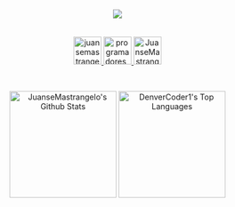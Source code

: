  <h3 align="center">
  <p align="center">
    <a href="https://www.instagram.com/programadores_argentina">
     <img src="https://i.ibb.co/RPN6qrJ/Screenshot-2023-04-18-173138.png" /></a>
  </p>
</h3>

 

<!-- Social icons section -->
<p align="center">
<br/>
<a href="https://www.linkedin.com/in/juansemastrangelo">
  <img alt="juansemastrangelo's LinkdeIN" width="50px" src="https://i.ibb.co/GHG7CHr/logotipo-de-instagram.png" />
</a>
<a href="https://www.instagram.com/programadores_argentina/">
  <img alt="programadores_argentina's Instagram" width="50px" src="https://i.ibb.co/FqXgQYK/logotipo-de-linkedin.png" />
</a>
<a href="https://dev.to/juansemastrangelo">
  <img alt="JuanseMastrangelo's Dev" width="50px" src="https://i.imgur.com/mVm29vK.png" />
</a>
 
<br>
</p>

<br/>
<p align="center">
  <a href="https://github.com/anuraghazra/github-readme-stats"><img alt="JuanseMastrangelo's Github Stats" src="https://github-readme-stats.vercel.app/api/?username=JuanseMastrangelo&show_icons=true&count_private=true&theme=react&hide_border=true&bg_color=1F222E&title_color=F85D7F&icon_color=F8D866" height="192px"/></a>
<a href="https://github.com/anuraghazra/github-readme-stats"><img alt="DenverCoder1's Top Languages" src="https://github-readme-stats.vercel.app/api/top-langs/?username=JuanseMastrangelo&langs_count=8&layout=compact&theme=react&hide_border=true&bg_color=1F222E&title_color=F85D7F&icon_color=F8D866&hide=Jupyter%20Notebook" height="192px"/></a>
</p>
<br/>
<br/>
<br/>


